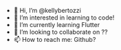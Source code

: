 - 👋 Hi, I’m @kellybertozzi
- 👀 I’m interested in learning to code!
- 🌱 I’m currently learning Flutter
- 💞️ I’m looking to collaborate on ??
- 📫 How to reach me: Github?

<!---
kellybertozzi/kellybertozzi is a ✨ special ✨ repository because its `README.md` (this file) appears on your GitHub profile.
You can click the Preview link to take a look at your changes.
--->
